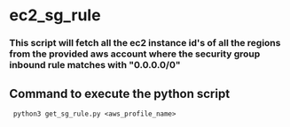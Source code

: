 # ec2_sg_rule


### This script will fetch all the ec2 instance id's of all the regions from the provided aws account where the security group inbound rule matches with "0.0.0.0/0"

## Command to execute the python script
```
 python3 get_sg_rule.py <aws_profile_name>
```
